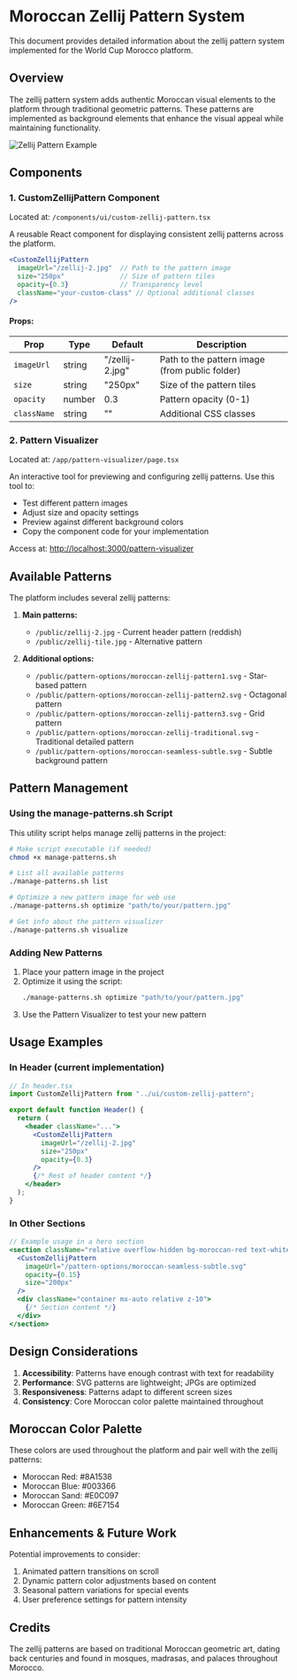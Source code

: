 # Moroccan Zellij Pattern System

This document provides detailed information about the zellij pattern system implemented for the World Cup Morocco platform.

## Overview

The zellij pattern system adds authentic Moroccan visual elements to the platform through traditional geometric patterns. These patterns are implemented as background elements that enhance the visual appeal while maintaining functionality.

![Zellij Pattern Example](/zellij-2.jpg)

## Components

### 1. CustomZellijPattern Component

Located at: `/components/ui/custom-zellij-pattern.tsx`

A reusable React component for displaying consistent zellij patterns across the platform.

```jsx
<CustomZellijPattern
  imageUrl="/zellij-2.jpg"  // Path to the pattern image
  size="250px"              // Size of pattern tiles
  opacity={0.3}             // Transparency level
  className="your-custom-class" // Optional additional classes
/>
```

#### Props:

| Prop | Type | Default | Description |
|------|------|---------|-------------|
| `imageUrl` | string | "/zellij-2.jpg" | Path to the pattern image (from public folder) |
| `size` | string | "250px" | Size of the pattern tiles |
| `opacity` | number | 0.3 | Pattern opacity (0-1) |
| `className` | string | "" | Additional CSS classes |

### 2. Pattern Visualizer

Located at: `/app/pattern-visualizer/page.tsx`

An interactive tool for previewing and configuring zellij patterns. Use this tool to:
- Test different pattern images
- Adjust size and opacity settings
- Preview against different background colors
- Copy the component code for your implementation

Access at: [http://localhost:3000/pattern-visualizer](http://localhost:3000/pattern-visualizer)

## Available Patterns

The platform includes several zellij patterns:

1. **Main patterns:**
   - `/public/zellij-2.jpg` - Current header pattern (reddish)
   - `/public/zellij-tile.jpg` - Alternative pattern

2. **Additional options:**
   - `/public/pattern-options/moroccan-zellij-pattern1.svg` - Star-based pattern
   - `/public/pattern-options/moroccan-zellij-pattern2.svg` - Octagonal pattern
   - `/public/pattern-options/moroccan-zellij-pattern3.svg` - Grid pattern
   - `/public/pattern-options/moroccan-zellij-traditional.svg` - Traditional detailed pattern
   - `/public/pattern-options/moroccan-seamless-subtle.svg` - Subtle background pattern

## Pattern Management

### Using the manage-patterns.sh Script

This utility script helps manage zellij patterns in the project:

```bash
# Make script executable (if needed)
chmod +x manage-patterns.sh

# List all available patterns
./manage-patterns.sh list

# Optimize a new pattern image for web use
./manage-patterns.sh optimize "path/to/your/pattern.jpg"

# Get info about the pattern visualizer
./manage-patterns.sh visualize
```

### Adding New Patterns

1. Place your pattern image in the project
2. Optimize it using the script:
   ```bash
   ./manage-patterns.sh optimize "path/to/your/pattern.jpg"
   ```
3. Use the Pattern Visualizer to test your new pattern

## Usage Examples

### In Header (current implementation)

```jsx
// In header.tsx
import CustomZellijPattern from "../ui/custom-zellij-pattern";

export default function Header() {
  return (
    <header className="...">
      <CustomZellijPattern 
        imageUrl="/zellij-2.jpg"
        size="250px"
        opacity={0.3}
      />
      {/* Rest of header content */}
    </header>
  );
}
```

### In Other Sections

```jsx
// Example usage in a hero section
<section className="relative overflow-hidden bg-moroccan-red text-white">
  <CustomZellijPattern 
    imageUrl="/pattern-options/moroccan-seamless-subtle.svg" 
    opacity={0.15}
    size="200px"
  />
  <div className="container mx-auto relative z-10">
    {/* Section content */}
  </div>
</section>
```

## Design Considerations

1. **Accessibility**: Patterns have enough contrast with text for readability
2. **Performance**: SVG patterns are lightweight; JPGs are optimized
3. **Responsiveness**: Patterns adapt to different screen sizes
4. **Consistency**: Core Moroccan color palette maintained throughout

## Moroccan Color Palette

These colors are used throughout the platform and pair well with the zellij patterns:

- Moroccan Red: #8A1538
- Moroccan Blue: #003366
- Moroccan Sand: #E0C097
- Moroccan Green: #6E7154

## Enhancements & Future Work

Potential improvements to consider:

1. Animated pattern transitions on scroll
2. Dynamic pattern color adjustments based on content
3. Seasonal pattern variations for special events
4. User preference settings for pattern intensity

## Credits

The zellij patterns are based on traditional Moroccan geometric art, dating back centuries and found in mosques, madrasas, and palaces throughout Morocco.

